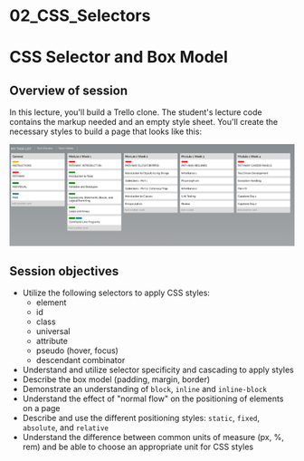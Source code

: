 # 02_CSS_Selectors

# CSS Selector and Box Model

## Overview of session

In this lecture, you'll build a Trello clone. The student's lecture code contains the markup needed and an empty style sheet. You'll create the necessary styles to build a page that looks like this:

![Trello Clone](./trello-clone.png)

## Session objectives

- Utilize the following selectors to apply CSS styles:
  - element
  - id
  - class
  - universal
  - attribute
  - pseudo (hover, focus)
  - descendant combinator
- Understand and utilize selector specificity and cascading to apply styles
- Describe the box model (padding, margin, border)
- Demonstrate an understanding of `block`, `inline` and `inline-block`
- Understand the effect of "normal flow" on the positioning of elements on a page
- Describe and use the different positioning styles: `static`, `fixed`, `absolute`, and `relative`
- Understand the difference between common units of measure (px, %, rem) and be able to choose an appropriate unit for CSS styles

